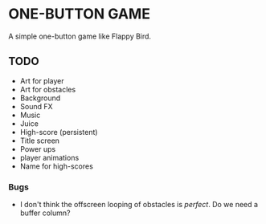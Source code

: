 # ONE-BUTTON GAME

A simple one-button game like Flappy Bird.

## TODO

- Art for player
- Art for obstacles
- Background
- Sound FX
- Music
- Juice
- High-score (persistent)
- Title screen
- Power ups
- player animations
- Name for high-scores

### Bugs

- I don't think the offscreen looping of obstacles is _perfect_. Do we need a buffer column?

